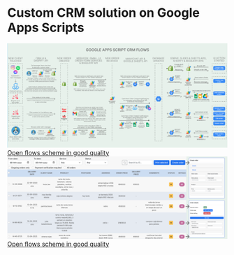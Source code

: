 # Custom CRM solution on Google Apps Scripts
<img src="./crm_flow.png"/>
<a href="https://raw.githubusercontent.com/steven-kollo/custom-crm-gs-js/main/crm_flow.png">Open flows scheme in good quality</a>
<img src="./crm_ui.png"/>
<a href="https://raw.githubusercontent.com/steven-kollo/custom-crm-gs-js/main/crm_ui.png">Open flows scheme in good quality</a>
